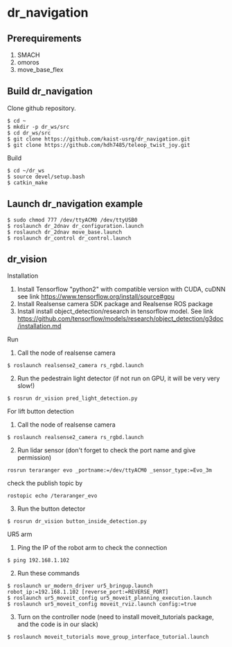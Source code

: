 # dr_navigation

## Prerequirements
1. SMACH
2. omoros
3. move_base_flex

## Build dr_navigation
Clone github repository.
```
$ cd ~
$ mkdir -p dr_ws/src
$ cd dr_ws/src
$ git clone https://github.com/kaist-usrg/dr_navigation.git
$ git clone https://github.com/hdh7485/teleop_twist_joy.git
```
Build
```
$ cd ~/dr_ws
$ source devel/setup.bash
$ catkin_make
```

## Launch dr_navigation example
```
$ sudo chmod 777 /dev/ttyACM0 /dev/ttyUSB0
$ roslaunch dr_2dnav dr_configuration.launch
$ roslaunch dr_2dnav move_base.launch
$ roslaunch dr_control dr_control.launch
```
## dr_vision
Installation
1) Install Tensorflow "python2" with compatible version with CUDA, cuDNN see link https://www.tensorflow.org/install/source#gpu
2) Install Realsense camera SDK package and Realsense ROS package
3) Install install object_detection/research in tensorflow model. See link https://github.com/tensorflow/models/research/object_detection/g3doc/installation.md

Run
1) Call the node of realsense camera
```
$ roslaunch realsense2_camera rs_rgbd.launch
```
2) Run the pedestrain light detector (if not run on GPU, it will be very very slow!)
```
$ rosrun dr_vision pred_light_detection.py
```

For lift button detection
1) Call the node of realsense camera
```
$ roslaunch realsense2_camera rs_rgbd.launch
```
2) Run lidar sensor (don't forget to check the port name and give permission)
```
rosrun teraranger evo _portname:=/dev/ttyACM0 _sensor_type:=Evo_3m
```
check the publish topic by
```
rostopic echo /teraranger_evo
```
3) Run the button detector
```
$ rosrun dr_vision button_inside_detection.py
```

UR5 arm
1) Ping the IP of the robot arm to check the connection
```
$ ping 192.168.1.102
```
2) Run these commands
```
$ roslaunch ur_modern_driver ur5_bringup.launch robot_ip:=192.168.1.102 [reverse_port:=REVERSE_PORT]
$ roslaunch ur5_moveit_config ur5_moveit_planning_execution.launch
$ roslaunch ur5_moveit_config moveit_rviz.launch config:=true
```
3) Turn on the controller node (need to install moveit_tutorials package, and the code is in our slack)
```
$ roslaunch moveit_tutorials move_group_interface_tutorial.launch
```
